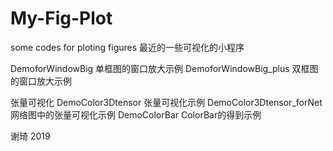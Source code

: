 # My-Fig-Plot
 some codes for ploting figures
最近的一些可视化的小程序

DemoforWindowBig		单框图的窗口放大示例
DemoforWindowBig_plus	双框图的窗口放大示例

张量可视化
DemoColor3Dtensor		张量可视化示例
DemoColor3Dtensor_forNet	网络图中的张量可视化示例
DemoColorBar		ColorBar的得到示例

谢琦
2019
